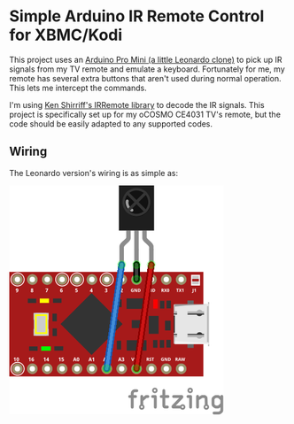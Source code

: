 # Simple Arduino IR Remote Control for XBMC/Kodi

This project uses an [Arduino Pro Mini (a little Leonardo clone)](https://www.amazon.com/gp/product/B012FOV17O/) to pick up IR signals from my TV remote and emulate a keyboard. Fortunately for me, my remote has several extra buttons that aren't used during normal operation. This lets me intercept the commands.

I'm using [Ken Shirriff's IRRemote library](https://github.com/Arduino-IRremote/Arduino-IRremote) to decode the IR signals. This project is specifically set up for my oCOSMO CE4031 TV's remote, but the code should be easily adapted to any supported codes.


## Wiring
The Leonardo version's wiring is as simple as:

![Wiring Diagram](https://raw.githubusercontent.com/corbanmailloux/ArduinoKodiIRRemote/master/LeonardoKodiIRRemote_bb.png)
